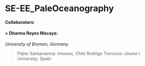 # SE-EE_PaleOceanography

#### Collaborators:
#### > Dharma Reyes Macaya:
*University of Bremen, Germany*
> Pablo Santamarina:
*Innovex, Chile*
> Rodrigo Troncoso
*Jaume I University, Spain*
